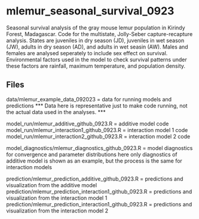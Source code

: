 # mlemur_seasonal_survival_0923
Seasonal survival analysis of the gray mouse lemur population in Kirindy Forest, Madagascar.
Code for the multistate, Jolly-Seber capture-recapture analysis.
States are juveniles in dry season (JD), juveniles in wet season (JW), adults in dry season (AD), and adults in wet seasin (AW).
Males and females are analysed seperately to include sex effect on survival.
Environmental factors used in the model to check survival patterns under these factors are rainfall, maximum temperature, and population density.


## Files

data/mlemur_example_data_092023 = data for running models and predictions
*** Data here is representative just to make code running, not the actual data used in the analyses. ***

model_run/mlemur_additive_github_0923.R = additive model code
model_run/mlemur_interaction1_github_0923.R = interaction model 1 code
model_run/mlemur_interaction2_github_0923.R = interaction model 2 code

model_diagnostics/mlemur_diagnostics_github_0923.R = model diagnostics for convergence and parameter distributions
here only diagnostics of additive model is shown as an example, but the process is the same for interaction models

prediction/mlemur_prediction_additive_github_0923.R = predictions and visualization from the additive model
prediction/mlemur_prediction_interaction1_github_0923.R = predictions and visualization from the interaction model 1
prediction/mlemur_prediction_interaction1_github_0923.R = predictions and visualization from the interaction model 2
